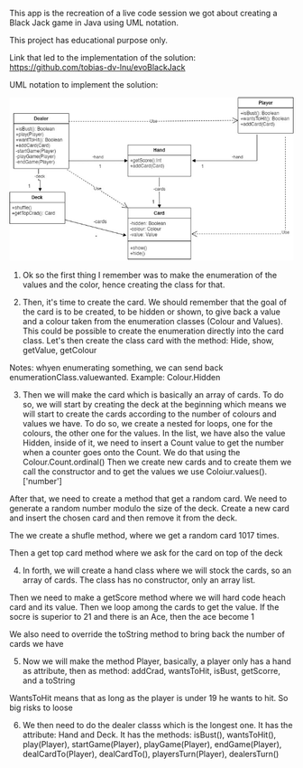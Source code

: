 This app is the recreation of a live code session we got about creating a Black Jack game in Java using UML notation.

This project has educational purpose only.

Link that led to the implementation of the solution: https://github.com/tobias-dv-lnu/evoBlackJack

UML notation to implement the solution: 

![alt text](/BlackJackDiagram.jpg)

1) Ok so the first thing I remember was to make the enumeration of the values and the color, hence creating the class for that.

2) Then, it's time to create the card. We should remember that the goal of the card is to be created, to be hidden or shown, to give back a value and a colour taken from the enumeration classes (Colour and Values). This could be possible to create the enumeration directly into the card class. Let's then create the class card with the method: Hide, show, getValue, getColour

Notes: whyen enumerating something, we can send back enumerationClass.valuewanted. Example: Colour.Hidden

3) Then we will make the card which is basically an array of cards. To do so, we will start by creating the deck at the beginning which means we will start to create the cards according to the number of colours and values we have. 
To do so, we create a nested for loops, one for the colours, the other one for the values. In the list, we have also the value Hidden, inside of it, we need to insert a Count value to get the number when a counter goes onto the Count. We do that using the Colour.Count.ordinal()
Then we create new cards and to create them we call the constructor and to get the values we use Coloiur.values().['number']

After that, we need to create a method that get a random card. We need to generate a random number modulo the size of the deck. Create a new card and insert the chosen card and then remove it from the deck.

The we create a shufle method, where we get a random card 1017 times. 

Then a get top card method where we ask for the card on top of the deck

4) In forth, we will create a hand class where we will stock the cards, so an array of cards. The class has no constructor, only an array list.

Then we need to make a getScore method where we will hard code heach card and its value. Then we loop among the cards to get the value. If the socre is superior to 21 and there is an Ace, then the ace become 1

We also need to override the toString method to bring back the number of cards we have

5) Now we will make the method Player, basically, a player only has a hand as attribute, then as method: addCrad, wantsToHit, isBust, getScorre, and a toString

WantsToHit means that as long as the player is under 19 he wants to hit. So big risks to loose

6) We then need to do the dealer classs which is the longest one. It has the attribute: Hand and Deck. It has the methods:  isBust(), wantsToHit(), play(Player), startGame(Player), playGame(Player), endGame(Player), dealCardTo(Player), dealCardTo(), playersTurn(Player), dealersTurn()